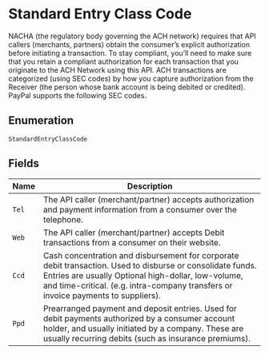 
# Standard Entry Class Code

NACHA (the regulatory body governing the ACH network) requires that API callers (merchants, partners) obtain the consumer’s explicit authorization before initiating a transaction. To stay compliant, you’ll need to make sure that you retain a compliant authorization for each transaction that you originate to the ACH Network using this API. ACH transactions are categorized (using SEC codes) by how you capture authorization from the Receiver (the person whose bank account is being debited or credited). PayPal supports the following SEC codes.

## Enumeration

`StandardEntryClassCode`

## Fields

| Name | Description |
|  --- | --- |
| `Tel` | The API caller (merchant/partner) accepts authorization and payment information from a consumer over the telephone. |
| `Web` | The API caller (merchant/partner) accepts Debit transactions from a consumer on their website. |
| `Ccd` | Cash concentration and disbursement for corporate debit transaction. Used to disburse or consolidate funds. Entries are usually Optional high-dollar, low-volume, and time-critical. (e.g. intra-company transfers or invoice payments to suppliers). |
| `Ppd` | Prearranged payment and deposit entries. Used for debit payments authorized by a consumer account holder, and usually initiated by a company. These are usually recurring debits (such as insurance premiums). |

